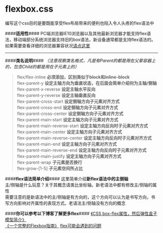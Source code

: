# flexbox.css

编写这个css目的是要既能享受flex布局带来的便利也陷入令人头疼的flex语法中

####**适用性**####
PC端浏览器IE10浏览器以及其他最新浏览器才能支持flex语法，移动端部分系统浏览器支持旧的box语法，新设备通常都是支持flex语法的。如果需要查看详细的浏览器兼容状况[请点这里][1]


----------


####**类名说明**####
*（注意观察类名格式，凡是有Parent的都是用在父辈容器上的，包含Child的都是用在子元素上的）*
 > flex/flex-inline **必须添加，区别类似于block和inline-block** <br>
 > flex-parent-y **设定主轴方向为垂直状态，在后面会简单介绍何为主轴/侧轴** <br>
 > flex-parent-x-reverse **设定主轴水平反向** <br>
 > flex-parent-y-reverse **设定主轴垂直反向** <br>
 > flex-parent-cross-start **设定侧轴方向子元素对齐方式** <br>
 > flex-parent-cross-end **设定侧轴方向子元素对齐方式** <br>
 > flex-parent-cross-center **设定侧轴方向子元素对齐方式** <br>
 > flex-parent-main-start **设定主轴方向子元素对齐方式** <br>
 > flex-parent-main-reverse-start **设定主轴方向反向时子元素对齐方式** <br>
 > flex-parent-main-center **设定主轴方向子元素对齐方式** <br>
 > flex-parent-main-reverse-center **设定主轴方向反向时子元素对齐方式** <br>
 > flex-parent-main-end **设定主轴方向子元素对齐方式** <br>
 > flex-parent-main-reverse-end **设定主轴方向反向时子元素对齐方式** <br>
 > flex-parent-main-justify **设定主轴方向子元素对齐方式** <br>
 > flex-parent-wrap **子元素是否换行** <br>
 > flex-grow-[1-5] **子元素空间所占比** <br>


####**flex语法简单介绍**####
这里简单介绍**新flex语法中的主侧轴**<br>
主/侧轴是什么玩意？关于其概念请类比坐标轴。新老语法中都有修改主/侧轴的属性<br>
需要注意的是新语法中的主/侧轴是有方向的，这个方向可以认为是书写方向，书写方向影响对齐属性的表现方式。老语法主/侧轴没有方向的概念

####**你可以参考以下博客了解更多flex**####
[《CSS box-flex属性，然后弹性盒子模型简介》][2] <br>
[《一个完整的Flexbox指南》][3]
[flex可能会遇到的问题][4]

  
  
  
  


  [1]: http://caniuse.com/#feat=flexbox
  [2]: http://www.zhangxinxu.com/wordpress/2010/12/css-box-flex%E5%B1%9E%E6%80%A7%EF%BC%8C%E7%84%B6%E5%90%8E%E5%BC%B9%E6%80%A7%E7%9B%92%E5%AD%90%E6%A8%A1%E5%9E%8B%E7%AE%80%E4%BB%8B/
  [3]: http://www.w3cplus.com/css3/a-guide-to-flexbox.html
  [4]: http://stackoverflow.com/questions/14962468/flexbox-and-vertical-scroll-in-a-full-height-app-using-newer-flexbox-api/14964944#14964944